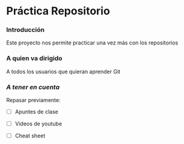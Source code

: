 # Práctica Repositorio
### Introducción
Este proyecto nos permite practicar una vez más con los repositorios

### A quien va dirigido
A todos los usuarios que quieran aprender Git

###  ***A tener en cuenta***
Repasar previamente:
- [ ] Apuntes de clase
- [ ] Videos de youtube
- [ ] Cheat sheet

